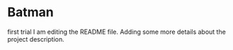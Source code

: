 # Batman
first trial
I am editing the README file. Adding some more details about the project description.
